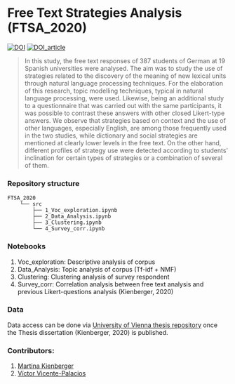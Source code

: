 # Free Text Strategies Analysis (FTSA_2020)

[![DOI](https://zenodo.org/badge/266318341.svg)](https://zenodo.org/badge/latestdoi/266318341)
[![DOI_article](https://zenodo.org/badge/DOI/10.5209/dill.81351.svg)](https://doi.org/10.5209/dill.81351)

> In this study, the free text responses of 387 students of German at 19 Spanish universities were analysed.  The aim was to study the use of strategies related to the discovery of the meaning of new lexical units through natural language processing techniques. For the elaboration of this research, topic modelling techniques, typical in natural language processing, were used. Likewise, being an additional study to a questionnaire that was carried out with the same participants, it was possible to contrast these answers with other closed Likert-type answers. We observe that strategies based on context and the use of other languages, especially English, are among those frequently used in the two studies, while dictionary and social strategies are mentioned at clearly lower levels in the free text. On the other hand, different profiles of strategy use were detected according to students' inclination for certain types of strategies or a combination of several of them.

### Repository structure
```
FTSA_2020
    └── src
        ├── 1_Voc_exploration.ipynb
        ├── 2_Data_Analysis.ipynb
        ├── 3_Clustering.ipynb
        └── 4_Survey_corr.ipynb
```
### Notebooks

1. Voc_exploration: Descriptive analysis of corpus
2. Data_Analysis: Topic analysis of corpus (Tf-idf + NMF)
3. Clustering: Clustering analysis of survey respondent
4. Survey_corr: Correlation analysis between free text analysis and previous Likert-questions analysis (Kienberger, 2020)

### Data

Data access can be done via [University of Vienna thesis repository](https://bibliothek.univie.ac.at/en/e-theses.html) once the Thesis dissertation (Kienberger, 2020) is published.

### Contributors:

1. [Martina Kienberger](https://www.researchgate.net/profile/Martina_Kienberger)
2. [Víctor Vicente-Palacios](https://www.researchgate.net/profile/Victor_Vicente-Palacios)
